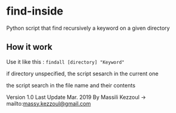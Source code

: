 # find-inside
Python script that find recursively a keyword on a given directory

## How it work

Use it like this : `findall [directory] "Keyword"`

if directory unspecified, the script sesarch in the current one

the script search in the file name and their contents

Version 1.0
Last Update Mar. 2019
By Massili Kezzoul -> mailto:massy.kezzoul@gmail.com

